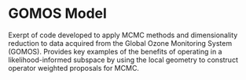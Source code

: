 # GOMOS Model
Exerpt of code developed to apply MCMC methods and dimensionality reduction to data acquired from the Global
Ozone Monitoring System (GOMOS). Provides key examples of the benefits of operating in a likelihood-informed subspace by using the local geometry to construct operator weighted proposals for MCMC.

